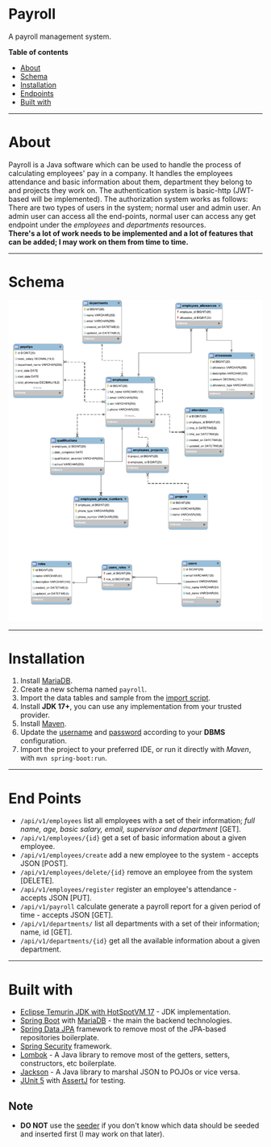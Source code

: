 # Payroll
A payroll management system.

**Table of contents**
- [About](#about)
- [Schema](#schema)
- [Installation](#installation)
- [Endpoints](#end-points)
- [Built with](#built-with)

---
About <a name="about"></a>
===
<p>
Payroll is a Java software which can be used to handle the process of calculating employees' pay in a company.
It handles the employees attendance and basic information about them, department they belong to and projects they work on.
The authentication system is basic-http (JWT-based will be implemented).
The authorization system works as follows:
There are two types of users in the system; normal user and admin user.
An admin user can access all the end-points, normal user can access any get endpoint under the <em>employees</em> and <em>departments</em> resources.
<br>
<strong>There's a lot of work needs to be implemented and a lot of features that can be added; I may work on them from time to time.</strong>
</p>

---
Schema <a name = "schema"></a>
===
<img alt="schema" src="/db/payroll.png">

---
Installation <a name = "installation"></a>
===
1. Install [MariaDB](https://mariadb.org/download/).
2. Create a new schema named `payroll`.
3. Import the data tables and sample from the [import script](/db/dump.sql).
4. Install **JDK 17+**, you can use any implementation from your trusted provider.
5. Install [Maven](https://maven.apache.org/).
6. Update the [username](/src/main/resources/application.properties#L7) and [password](/src/main/resources/application.properties#L8) according to your **DBMS** configuration.
7. Import the project to your preferred IDE, or run it directly with *Maven*, with `mvn spring-boot:run`.


---
End Points <a name = "end-points"></a>
===
* `/api/v1/employees` list all employees with a set of their information; *full name, age, basic salary, email, supervisor and department* [GET].
* `/api/v1/employees/{id}` get a set of basic information about a given employee.
* `/api/v1/employees/create` add a new employee to the system - accepts JSON [POST].
* `/api/v1/employees/delete/{id}` remove an employee from the system [DELETE].
* `/api/v1/employees/register` register an employee's attendance - accepts JSON [PUT].
* `/api/v1/payroll` calculate generate a payroll report for a given period of time - accepts JSON [GET].
* `/api/v1/departments/` list all departments with a set of their information; name, id [GET].
* `/api/v1/departments/{id}` get all the available information about a given department.
---
Built with <a name = "built-with"></a>
===
* [Eclipse Temurin JDK with HotSpotVM 17](https://adoptium.net/temurin/releases) - JDK implementation.
* [Spring Boot](https://spring.io/projects/spring-boot) with [MariaDB](https://mariadb.org)  - the main the backend technologies.
* [Spring Data JPA](https://spring.io/projects/spring-data-jpa) framework to remove most of the JPA-based repositories boilerplate.
* [Spring Security](https://spring.io/projects/spring-security) framework.
* [Lombok](https://projectlombok.org) - A Java library to remove most of the getters, setters, constructors, etc boilerplate.
* [Jackson](https://github.com/FasterXML/jackson/) - A Java library to marshal JSON to POJOs or vice versa.
* [JUnit 5](https://junit.org/junit5/) with [AssertJ](https://github.com/assertj/assertj-core) for testing.

## Note
* **DO NOT** use the [seeder](/src/main/java/com/github/youssefwadie/payroll/seeders) if you don't know which data should be seeded and inserted first (I may work on that later).